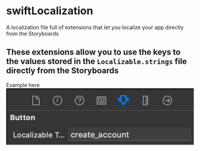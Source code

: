 # swiftLocalization
A localization file full of extensions that let you localize your app directly from the Storyboards 

## These extensions allow you to use the keys to the values stored in the `Localizable.strings` file directly from the Storyboards 
Example here 
![example](https://github.com/OmarJalil/swiftLocalization/blob/master/example.png)
